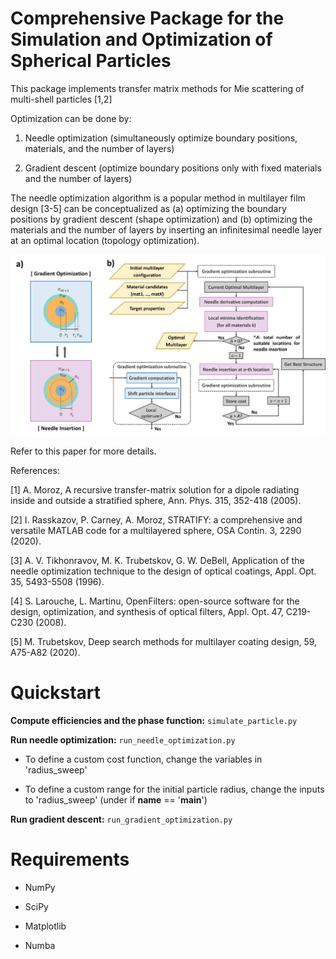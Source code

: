 # Comprehensive Package for the Simulation and Optimization of Spherical Particles

This package implements transfer matrix methods for Mie scattering of multi-shell particles [1,2]

Optimization can be done by:

1. Needle optimization (simultaneously optimize boundary positions, materials, and the number of layers)

2. Gradient descent (optimize boundary positions only with fixed materials and the number of layers)

The needle optimization algorithm is a popular method in multilayer film design [3-5] can be conceptualized as (a) optimizing the boundary positions by gradient descent (shape optimization) and (b) optimizing the materials and the number of layers by inserting an infinitesimal needle layer at an optimal location (topology optimization).

![](flowchart.png)

Refer to this paper for more details.

References:

[1] A. Moroz, A recursive transfer-matrix solution for a dipole radiating inside and outside a stratified sphere, Ann. Phys. 315, 352-418 (2005).

[2] I. Rasskazov, P. Carney, A. Moroz, STRATIFY: a comprehensive and versatile MATLAB code for a multilayered sphere, OSA Contin. 3, 2290 (2020).

[3] A. V. Tikhonravov, M. K. Trubetskov, G. W. DeBell, Application of the needle optimization technique to the design of optical coatings, Appl. Opt. 35, 5493-5508 (1996).

[4] S. Larouche, L. Martinu, OpenFilters: open-source software for the design, optimization, and synthesis of optical filters, Appl. Opt. 47, C219-C230 (2008).

[5] M. Trubetskov, Deep search methods for multilayer coating design, 59, A75-A82 (2020).

# Quickstart

**Compute efficiencies and the phase function:** `simulate_particle.py`

**Run needle optimization:** `run_needle_optimization.py`

- To define a custom cost function, change the variables in 'radius_sweep'

- To define a custom range for the initial particle radius, change the inputs to 'radius_sweep' (under if __name__ == '__main__')

**Run gradient descent:** `run_gradient_optimization.py`

# Requirements

- NumPy

- SciPy

- Matplotlib

- Numba
